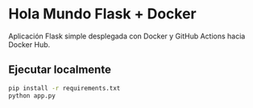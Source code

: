 # Hola Mundo Flask + Docker

Aplicación Flask simple desplegada con Docker y GitHub Actions hacia Docker Hub.

## Ejecutar localmente

```bash
pip install -r requirements.txt
python app.py
